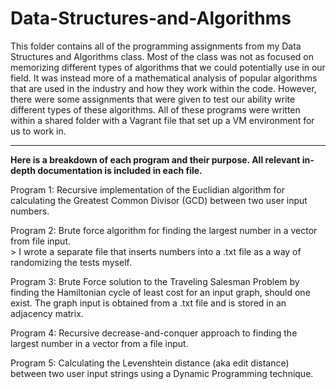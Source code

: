 # Data-Structures-and-Algorithms

This folder contains all of the programming assignments from my Data Structures and Algorithms class. Most of the class was not as focused on memorizing different types of algorithms that we could potentially use in our field. It was instead more of a mathematical analysis of popular algorithms that are used in the industry and how they work within the code. However, there were some assignments that were given to test our ability write different types of these algorithms. All of these programs were written within a shared folder with a Vagrant file that set up a VM environment for us to work in.
___

**Here is a breakdown of each program and their purpose. All relevant in-depth documentation is included in each file.**

Program 1: Recursive implementation of the Euclidian algorithm for calculating the Greatest Common Divisor (GCD) between two user input numbers.

Program 2: Brute force algorithm for finding the largest number in a vector from file input. <br> > I wrote a separate file that inserts numbers into a .txt file as a way of randomizing the tests myself. </br>

Program 3: Brute Force solution to the Traveling Salesman Problem by finding the Hamiltonian cycle of least cost for an input graph, should one exist. The graph input is obtained from a .txt file and is stored in an adjacency matrix.

Program 4: Recursive decrease-and-conquer approach to finding the largest number in a vector from a file input.

Program 5: Calculating the Levenshtein distance (aka edit distance) between two user input strings using a Dynamic Programming technique.
